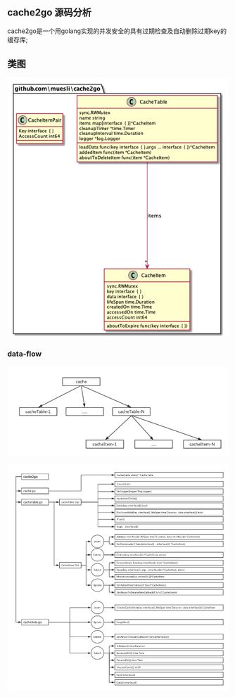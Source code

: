 ## cache2go 源码分析

cache2go是一个用golang实现的并发安全的具有过期检查及自动删除过期key的缓存库;

## 类图
![class](imgs/cache2go_class.png)

### data-flow
![data-flow-all](imgs/cache2go_global.png)

![data-flow](imgs/cache2go.png)


